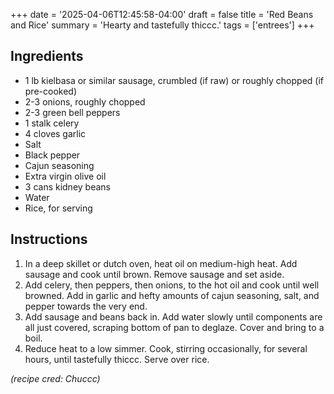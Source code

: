 +++
date = '2025-04-06T12:45:58-04:00'
draft = false
title = 'Red Beans and Rice'
summary = 'Hearty and tastefully thiccc.'
tags = ['entrees']
+++

## Ingredients
- 1 lb kielbasa or similar sausage, crumbled (if raw) or roughly chopped (if pre-cooked)
- 2-3 onions, roughly chopped
- 2-3 green bell peppers
- 1 stalk celery
- 4 cloves garlic
- Salt
- Black pepper
- Cajun seasoning
- Extra virgin olive oil
- 3 cans kidney beans
- Water
- Rice, for serving

## Instructions

1. In a deep skillet or dutch oven, heat oil on medium-high heat. Add sausage and cook until brown. Remove sausage and set aside.
2. Add celery, then peppers, then onions, to the hot oil and cook until well browned. Add in garlic and hefty amounts of cajun seasoning, salt, and pepper towards the very end. 
3. Add sausage and beans back in. Add water slowly until components are all just covered, scraping bottom of pan to deglaze. Cover and bring to a boil.
4. Reduce heat to a low simmer. Cook, stirring occasionally, for several hours, until tastefully thiccc. Serve over rice.

*(recipe cred: Chuccc)*
